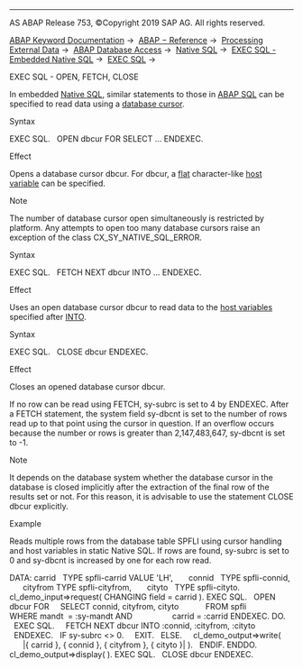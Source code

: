   

* * *

AS ABAP Release 753, ©Copyright 2019 SAP AG. All rights reserved.

[ABAP Keyword Documentation](https://help.sap.com/doc/abapdocu_753_index_htm/7.53/en-US/abenabap.htm) →  [ABAP − Reference](https://help.sap.com/doc/abapdocu_753_index_htm/7.53/en-US/abenabap_reference.htm) →  [Processing External Data](https://help.sap.com/doc/abapdocu_753_index_htm/7.53/en-US/abenabap_language_external_data.htm) →  [ABAP Database Access](https://help.sap.com/doc/abapdocu_753_index_htm/7.53/en-US/abenabap_sql.htm) →  [Native SQL](https://help.sap.com/doc/abapdocu_753_index_htm/7.53/en-US/abennative_sql.htm) →  [EXEC SQL - Embedded Native SQL](https://help.sap.com/doc/abapdocu_753_index_htm/7.53/en-US/abennativesql.htm) →  [EXEC SQL](https://help.sap.com/doc/abapdocu_753_index_htm/7.53/en-US/abapexec.htm) → 

EXEC SQL - OPEN, FETCH, CLOSE

In embedded [Native SQL](https://help.sap.com/doc/abapdocu_753_index_htm/7.53/en-US/abennative_sql_glosry.htm "Glossary Entry"), similar statements to those in [ABAP SQL](https://help.sap.com/doc/abapdocu_753_index_htm/7.53/en-US/abenopen_sql_glosry.htm "Glossary Entry") can be specified to read data using a [database cursor](https://help.sap.com/doc/abapdocu_753_index_htm/7.53/en-US/abendatabase_cursor_glosry.htm "Glossary Entry").

Syntax

EXEC SQL.
  OPEN dbcur FOR SELECT ...
ENDEXEC.

Effect

Opens a database cursor dbcur. For dbcur, a [flat](https://help.sap.com/doc/abapdocu_753_index_htm/7.53/en-US/abenflat_glosry.htm "Glossary Entry") character-like [host variable](https://help.sap.com/doc/abapdocu_753_index_htm/7.53/en-US/abapexec_host.htm) can be specified.

Note

The number of database cursor open simultaneously is restricted by platform. Any attempts to open too many database cursors raise an exception of the class CX\_SY\_NATIVE\_SQL\_ERROR.

Syntax

EXEC SQL.
  FETCH NEXT dbcur INTO ...
ENDEXEC.

Effect

Uses an open database cursor dbcur to read data to the [host variables](https://help.sap.com/doc/abapdocu_753_index_htm/7.53/en-US/abapexec_host.htm) specified after [INTO](https://help.sap.com/doc/abapdocu_753_index_htm/7.53/en-US/abapexec_into.htm).

Syntax

EXEC SQL.
  CLOSE dbcur
ENDEXEC.

Effect

Closes an opened database cursor dbcur.

If no row can be read using FETCH, sy-subrc is set to 4 by ENDEXEC. After a FETCH statement, the system field sy-dbcnt is set to the number of rows read up to that point using the cursor in question. If an overflow occurs because the number or rows is greater than 2,147,483,647, sy-dbcnt is set to -1.

Note

It depends on the database system whether the database cursor in the database is closed implicitly after the extraction of the final row of the results set or not. For this reason, it is advisable to use the statement CLOSE dbcur explicitly.

Example

Reads multiple rows from the database table SPFLI using cursor handling and host variables in static Native SQL. If rows are found, sy-subrc is set to 0 and sy-dbcnt is increased by one for each row read.

DATA: carrid   TYPE spfli-carrid VALUE 'LH',
      connid   TYPE spfli-connid,
      cityfrom TYPE spfli-cityfrom,
      cityto   TYPE spfli-cityto.
cl\_demo\_input=>request( CHANGING field = carrid ).
EXEC SQL.
  OPEN dbcur FOR
    SELECT connid, cityfrom, cityto
           FROM spfli
           WHERE mandt  = :sy-mandt AND
                 carrid = :carrid
ENDEXEC.
DO.
  EXEC SQL.
    FETCH NEXT dbcur INTO :connid, :cityfrom, :cityto
  ENDEXEC.
  IF sy-subrc <> 0.
    EXIT.
  ELSE.
    cl\_demo\_output=>write(
      |{ carrid }, { connid }, { cityfrom }, { cityto }| ).
  ENDIF.
ENDDO.
cl\_demo\_output=>display( ).
EXEC SQL.
  CLOSE dbcur
ENDEXEC.